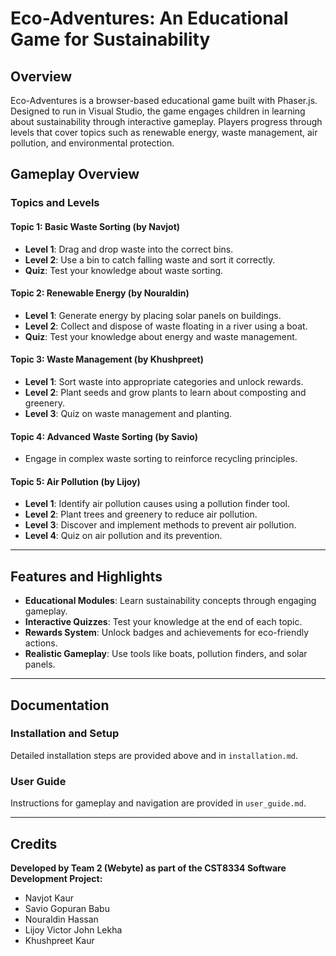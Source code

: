 
# Eco-Adventures: An Educational Game for Sustainability

## Overview

Eco-Adventures is a browser-based educational game built with Phaser.js. Designed to run in Visual Studio, the game engages children in learning about sustainability through interactive gameplay. Players progress through levels that cover topics such as renewable energy, waste management, air pollution, and environmental protection.

## Gameplay Overview

### Topics and Levels

#### Topic 1: Basic Waste Sorting (by Navjot)
- **Level 1**: Drag and drop waste into the correct bins.
- **Level 2**: Use a bin to catch falling waste and sort it correctly.
- **Quiz**: Test your knowledge about waste sorting.

#### Topic 2: Renewable Energy (by Nouraldin)
- **Level 1**: Generate energy by placing solar panels on buildings.
- **Level 2**: Collect and dispose of waste floating in a river using a boat.
- **Quiz**: Test your knowledge about energy and waste management.

#### Topic 3: Waste Management (by Khushpreet)
- **Level 1**: Sort waste into appropriate categories and unlock rewards.
- **Level 2**: Plant seeds and grow plants to learn about composting and greenery.
- **Level 3**: Quiz on waste management and planting.

#### Topic 4: Advanced Waste Sorting (by Savio)
- Engage in complex waste sorting to reinforce recycling principles.

#### Topic 5: Air Pollution (by Lijoy)
- **Level 1**: Identify air pollution causes using a pollution finder tool.
- **Level 2**: Plant trees and greenery to reduce air pollution.
- **Level 3**: Discover and implement methods to prevent air pollution.
- **Level 4**: Quiz on air pollution and its prevention.

---


## Features and Highlights

- **Educational Modules**: Learn sustainability concepts through engaging gameplay.
- **Interactive Quizzes**: Test your knowledge at the end of each topic.
- **Rewards System**: Unlock badges and achievements for eco-friendly actions.
- **Realistic Gameplay**: Use tools like boats, pollution finders, and solar panels.

---

## Documentation

### Installation and Setup
Detailed installation steps are provided above and in `installation.md`.

### User Guide
Instructions for gameplay and navigation are provided in `user_guide.md`.

---

## Credits

**Developed by Team 2 (Webyte) as part of the CST8334 Software Development Project:**
- Navjot Kaur
- Savio Gopuran Babu
- Nouraldin Hassan
- Lijoy Victor John Lekha
- Khushpreet Kaur
